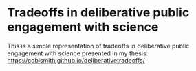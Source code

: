 # Tradeoffs in deliberative public engagement with science
This is a simple representation of tradeoffs in deliberative public engagement with science presented in my thesis: https://cobismith.github.io/deliberativetradeoffs/

